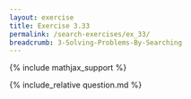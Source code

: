 ```yaml
---
layout: exercise
title: Exercise 3.33
permalink: /search-exercises/ex_33/
breadcrumb: 3-Solving-Problems-By-Searching
---
```


{% include mathjax_support %}

<div><i class="arrow-up loader" data-chapter="search-exercises" data-exercise="ex_33" data-rating="0"></i></div>
{% include_relative question.md %}
